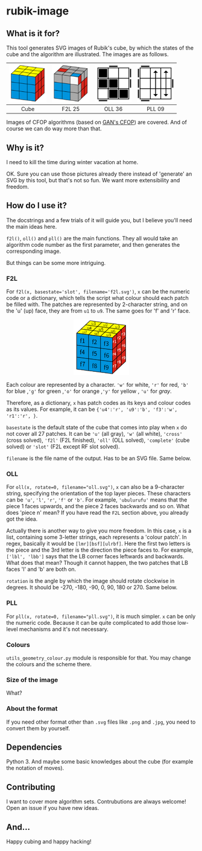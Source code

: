 # rubik-image
 
## What is it for?

This tool generates SVG images of Rubik's cube, by which the states of the cube and the algorithm are illustrated. The images are as follows.

<img src="img/solved.svg" height="100px"/> | <img src="img/f2l.svg" height="100px"/> | <img src="img/oll.svg" height="98px"/> | <img src="img/pll.svg" height="98px"/>
:---:|:---:|:---:|:---:
Cube | F2L 25 | OLL 36 | PLL 09

Images of CFOP algorithms (based on [GAN's CFOP](https://www.gancube.com/3x3x3-cfop-guide-of-gancube)) are covered. And of course we can do way more than that.

## Why is it?

I need to kill the time during winter vacation at home.

OK. Sure you can use those pictures already there instead of 'generate' an SVG by this tool, but that's not so fun. We want more extensibility and freedom.

## How do I use it?

The docstrings and a few trials of it will guide you, but I believe you'll need the main ideas here. 

`f2l()`, `oll()` and `pll()` are the main functions. They all would take an algorithm code number as the first parameter, and then generates the corresponding image.

But things can be some more intriguing.

### F2L

For `f2l(x, basestate='slot', filename='f2l.svg')`, `x` can be the numeric code or a dictionary, which tells the script what colour should each patch be filled with. The patches are represented by 2-character string, and on the 'u' (up) face, they are from `u1` to `u9`. The same goes for 'f' and 'r' face.

<p align="center">
<img src="img/code.png" width="148px"/>
</p>

Each colour are represented by a character. `'w'` for white, `'r'` for red, `'b'` for blue ,`'g'` for green ,`'o'` for orange ,`'y'` for yellow , `'u'` for *gray*.

Therefore, as a dictionary, `x` has patch codes as its keys and colour codes as its values. For example, it can be `{'u4':'r', 'u9':'b', 'f3':'w', 'r1':'r', }`.

`basestate` is the default state of the cube that comes into play when `x` do not cover all 27 patches. It can be `'u'` (all gray), `'w'` (all white), `'cross'` (cross solved), `'f2l'` (F2L finished), `'oll'` (OLL solved), `'complete'` (cube solved) or `'slot'` (F2L except RF slot solved).

`filename` is the file name of the output. Has to be an SVG file. Same below.

### OLL

For `oll(x, rotate=0, filename="oll.svg")`, `x` can also be a 9-character string, specifying the orientation of the top layer pieces. These characters can be `'u'`, `'l'`, `'r'`, `'f'` or `'b'`. For example, `'ubulurufu'` means that the piece 1 faces upwards, and the piece 2 faces backwards and so on. What does 'piece n' mean? If you have read the `F2L` section above, you already got the idea.

Actually there is another way to give you more freedom. In this case, `x` is a list, containing some 3-letter strings, each represents a 'colour patch'. In regex, basically it would be `[lmr][bsf][ulrbf]`. Here the first two letters is the piece and the 3rd letter is the direction the piece faces to. For example, `['lbl', 'lbb']` says that the LB corner faces leftwards and backwards. What does that mean? Though it cannot happen, the two patches that LB faces 'l' and 'b' are both on.

`rotation` is the angle by which the image should rotate clockwise in degrees. It should be -270, -180, -90, 0, 90, 180 or 270. Same below.

### PLL

For `pll(x, rotate=0, filename="pll.svg")`, it is much simpler. `x` can be only the numeric code. Because it can be quite complicated to add those low-level mechanisms and it's not necessary.

### Colours

`utils_geometry_colour.py` module is responsible for that. You may change the colours and the scheme there.

### Size of the image

What?

### About the format

If you need other format other than `.svg` files like `.png` and `.jpg`, you need to convert them by yourself.

## Dependencies

Python 3. And maybe some basic knowledges about the cube (for example the notation of moves).

## Contributing

I want to cover more algorithm sets. Contrubutions are always welcome! Open an issue if you have new ideas.

## And...

Happy cubing and happy hacking!
